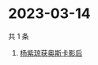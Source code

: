 # 2023-03-14

共 1 条

<!-- BEGIN -->
<!-- 最后更新时间 Tue Mar 14 2023 00:16:55 GMT+0800 (China Standard Time) -->

1. [杨紫琼获奥斯卡影后](https://www.zhihu.com/search?q=杨紫琼获奥斯卡影后)

<!-- END -->
